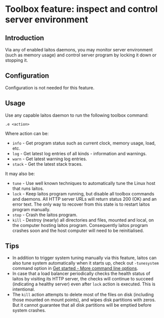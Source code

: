 # Toolbox feature: inspect and control server environment

## Introduction
Via any of enabled laitos daemons, you may monitor server environment (such as memory usage) and control server program
by locking it down or stopping it.

## Configuration
Configuration is not needed for this feature.

## Usage
Use any capable laitos daemon to run the following toolbox command:

    .e <action>

Where action can be:
- `info` - Get program status such as current clock, memory usage, load, etc.
- `log` - Get latest log entries of all kinds - information and warnings.
- `warn` - Get latest warning log entries.
- `stack` - Get the latest stack traces.

It may also be:
- `tune` - Use well known techniques to automatically tune the Linux host that runs laitos.
- `lock` - Keep laitos program running, but disable all toolbox commands and daemons. All HTTP server URLs will return
  status 200 (OK) and an error text. The only way to recover from this state is to restart laitos program manually.
- `stop` - Crash the laitos program.
- `kill` - Destroy (nearly) all directories and files, mounted and local, on the computer hosting laitos program.
  Consequently laitos program crashes soon and the host computer will need to be reinitialised.

## Tips
- In addition to trigger system tuning manually via this feature, laitos can also tune system automatically when it
  starts up, check out `-tunesystem` command option in [Get started - More command line options](https://github.com/HouzuoGuo/laitos/wiki/Get-started#more-command-line-options).
- In case that a load balancer periodically checks the health status of laitos by visiting its HTTP server, the checks
  will continue to succeed (indicating a healthy server) even after `lock` action is executed. This is intentional.
- The `kill` action attempts to delete most of the files on disk (including those mounted on mount points), and wipes
  disk partitions with zeros. But it cannot guarantee that all disk partitions will be emptied before system crashes.